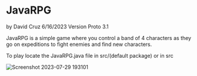 # JavaRPG

by David Cruz
6/16/2023
Version Proto 3.1

JavaRPG is a simple game where you control a band of 4 characters as they go on expeditions to fight enemies and find new characters.

To play locate the JavaRPG.java file in src/(default package) or in src

![Screenshot 2023-07-29 193101](https://github.com/DavidC320/JavaRPG/assets/92796937/8df30999-7f1a-4fcf-8b71-60a8ad87a5de)
